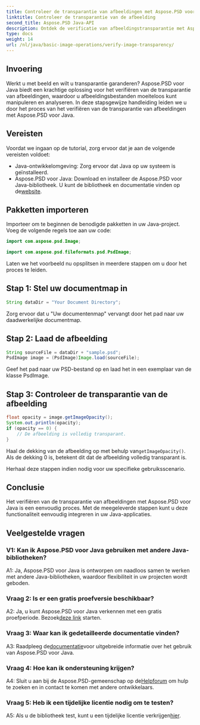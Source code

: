 ```yaml
---
title: Controleer de transparantie van afbeeldingen met Aspose.PSD voor Java
linktitle: Controleer de transparantie van de afbeelding
second_title: Aspose.PSD Java-API
description: Ontdek de verificatie van afbeeldingstransparantie met Aspose.PSD voor Java. Eenvoudige integratie, gedetailleerde documentatie en uitstekende community-ondersteuning.
type: docs
weight: 14
url: /nl/java/basic-image-operations/verify-image-transparency/
---
```

## Invoering

Werkt u met beeld en wilt u transparantie garanderen? Aspose.PSD voor Java biedt een krachtige oplossing voor het verifiëren van de transparantie van afbeeldingen, waardoor u afbeeldingsbestanden moeiteloos kunt manipuleren en analyseren. In deze stapsgewijze handleiding leiden we u door het proces van het verifiëren van de transparantie van afbeeldingen met Aspose.PSD voor Java.

## Vereisten

Voordat we ingaan op de tutorial, zorg ervoor dat je aan de volgende vereisten voldoet:

- Java-ontwikkelomgeving: Zorg ervoor dat Java op uw systeem is geïnstalleerd.
-  Aspose.PSD voor Java: Download en installeer de Aspose.PSD voor Java-bibliotheek. U kunt de bibliotheek en documentatie vinden op de[website](https://releases.aspose.com/psd/java/).

## Pakketten importeren

Importeer om te beginnen de benodigde pakketten in uw Java-project. Voeg de volgende regels toe aan uw code:

```java
import com.aspose.psd.Image;

import com.aspose.psd.fileformats.psd.PsdImage;
```

Laten we het voorbeeld nu opsplitsen in meerdere stappen om u door het proces te leiden.

## Stap 1: Stel uw documentmap in

```java
String dataDir = "Your Document Directory";
```

Zorg ervoor dat u "Uw documentenmap" vervangt door het pad naar uw daadwerkelijke documentmap.

## Stap 2: Laad de afbeelding

```java
String sourceFile = dataDir + "sample.psd";
PsdImage image = (PsdImage)Image.load(sourceFile);
```

Geef het pad naar uw PSD-bestand op en laad het in een exemplaar van de klasse PsdImage.

## Stap 3: Controleer de transparantie van de afbeelding

```java
float opacity = image.getImageOpacity();
System.out.println(opacity);
if (opacity == 0) {
    // De afbeelding is volledig transparant.
}
```

 Haal de dekking van de afbeelding op met behulp van`getImageOpacity()`. Als de dekking 0 is, betekent dit dat de afbeelding volledig transparant is.

Herhaal deze stappen indien nodig voor uw specifieke gebruiksscenario.

## Conclusie

Het verifiëren van de transparantie van afbeeldingen met Aspose.PSD voor Java is een eenvoudig proces. Met de meegeleverde stappen kunt u deze functionaliteit eenvoudig integreren in uw Java-applicaties.

## Veelgestelde vragen

### V1: Kan ik Aspose.PSD voor Java gebruiken met andere Java-bibliotheken?

A1: Ja, Aspose.PSD voor Java is ontworpen om naadloos samen te werken met andere Java-bibliotheken, waardoor flexibiliteit in uw projecten wordt geboden.

### Vraag 2: Is er een gratis proefversie beschikbaar?

 A2: Ja, u kunt Aspose.PSD voor Java verkennen met een gratis proefperiode. Bezoek[deze link](https://releases.aspose.com/) starten.

### Vraag 3: Waar kan ik gedetailleerde documentatie vinden?

 A3: Raadpleeg de[documentatie](https://reference.aspose.com/psd/java/)voor uitgebreide informatie over het gebruik van Aspose.PSD voor Java.

### Vraag 4: Hoe kan ik ondersteuning krijgen?

 A4: Sluit u aan bij de Aspose.PSD-gemeenschap op de[Helpforum](https://forum.aspose.com/c/psd/34) om hulp te zoeken en in contact te komen met andere ontwikkelaars.

### Vraag 5: Heb ik een tijdelijke licentie nodig om te testen?

 A5: Als u de bibliotheek test, kunt u een tijdelijke licentie verkrijgen[hier](https://purchase.aspose.com/temporary-license/).